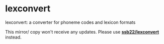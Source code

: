 # lexconvert
lexconvert: a converter for phoneme codes and lexicon formats

This mirror/ copy won't receive any updates. Please use [**ssb22/lexconvert**](https://github.com/ssb22/lexconvert) instead.
